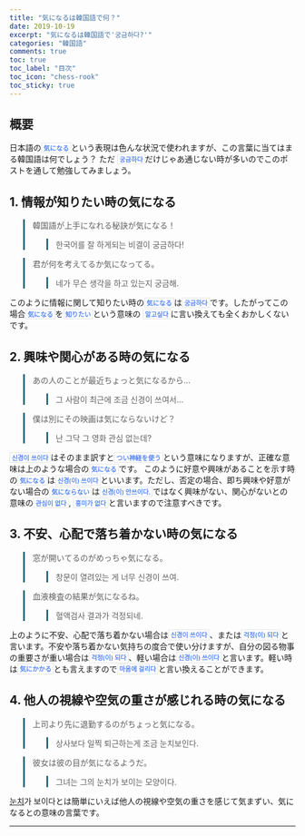 ```yaml
---
title: "気になるは韓国語で何？"
date: 2019-10-19
excerpt: "気になるは韓国語で'궁금하다?'"
categories: "韓国語"
comments: true
toc: true 
toc_label: "目次" 
toc_icon: "chess-rook"
toc_sticky: true
---
```


## 概要
日本語の`気になる`という表現は色んな状況で使われますが、この言葉に当てはまる韓国語は何でしょう？
ただ `궁금하다`だけじゃあ通じない時が多いのでこのポストを通して勉強してみましょう。

## 1. 情報が知りたい時の気になる

> 韓国語が上手になれる秘訣が気になる！
>> 한국어를 잘 하게되는 비결이 궁금하다!

> 君が何を考えてるか気になってる。
>> 네가 무슨 생각을 하고 있는지 궁금해.

このように情報に関して知りたい時の`気になる`は`궁금하다`です。したがってこの場合`気になる`を`知りたい`という意味の `알고싶다`に言い換えても全くおかしくないです。

## 2. 興味や関心がある時の気になる

> あの人のことが最近ちょっと気になるから...
>> 그 사람이 최근에 조금 신경이 쓰여서...

> 僕は別にその映画は気にならないけど？
>> 난 그닥 그 영화 관심 없는데?

`신경이 쓰이다`はそのまま訳すと`つい神経を使う`という意味になりますが、正確な意味は上のような場合の`気になる`です。
このように好意や興味があることを示す時の`気になる`は`신경(이) 쓰이다`といいます。ただし、否定の場合、即ち興味や好意がない場合の`気にならない`は`신경(이) 안쓰이다.`ではなく興味がない、関心がないとの意味の`관심이 없다`, `흥미가 없다`と言いますので注意すべきです。

## 3. 不安、心配で落ち着かない時の気になる

> 窓が開いてるのがめっちゃ気になる。
>> 창문이 열려있는 게 너무 신경이 쓰여.  

> 血液検査の結果が気になるね。
>> 혈액검사 결과가 걱정되네.

上のように不安、心配で落ち着かない場合は`신경이 쓰이다`、または`걱정(이) 되다`と言います。不安や落ち着かない気持ちの度合で使い分けますが、自分の図る物事の重要さが重い場合は`걱정(이) 되다`、軽い場合は`신경(이) 쓰이다`と言います。軽い時は`気にかかる`とも言えますので`마음에 걸리다`と言い換えることができます。

## 4. 他人の視線や空気の重さが感じれる時の気になる

> 上司より先に退勤するのがちょっと気になる。
>> 상사보다 일찍 퇴근하는게 조금 눈치보인다.

> 彼女は彼の目が気になるようだ。
>> 그녀는 그의 눈치가 보이는 모양이다.

[눈치](https://ko.dict.naver.com/seo.nhn?id=8090500)가 보이다とは簡単にいえば他人の視線や空気の重さを感じて気まずい、気になるとの意味の言葉です。

------


<style>
blockquote{
    border-left: 0.25em solid #266477;
    font-style: normal;
}
</style>
<style>
.page__content h1,
.page__content h2
{
    padding-bottom: 0.5em;
    border-bottom: 1px solid #89ddff;
}
</style>

<style>
    p{
        margin-block-start: 0em;
        margin-block-end: 0em;
        margin-inline-start: 0px;
        margin-inline-end: 0px;
        margin-top:0px;
        margin-bottom: 0px;
    }
</style>
<style>
        .MySQL {
            display: inline;
            padding-left: 5px;
            padding-right: 5px;
            padding-top: 1px;
            padding-bottom: 2px;
            font-size: 0.6em;
            text-align: center;
            background-color: #52809c;
            color: #f8fafc;
            border-top-left-radius: 3px;
            border-bottom-left-radius: 3px;
            content: "MySQL"
        }

        .MySQLver {
            display: inline;
            padding-left: 5px;
            padding-right: 5px;
            padding-top: 1px;
            padding-bottom: 2px;
            font-size: 0.6em;
            text-align: center;
            background-color: #f8981d;
            color: #f8fafc;
            border-top-right-radius: 3px;
            border-bottom-right-radius: 3px;
        }
</style>
<style>
        .Javascript {
            display: inline;
            padding-left: 5px;
            padding-right: 5px;
            padding-top: 1px;
            padding-bottom: 2px;
            font-size: 0.6em;
            text-align: center;
            background-color: #f2e21b;
            color: #222;
            border-top-left-radius: 3px;
            border-bottom-left-radius: 3px;
        }

        .Javascriptver {
            display: inline;
            padding-left: 5px;
            padding-right: 5px;
            padding-top: 1px;
            padding-bottom: 2px;
            font-size: 0.6em;
            text-align: center;
            background-color: #000000c7;
            color: #f8fafc;
            border-top-right-radius: 3px;
            border-bottom-right-radius: 3px;
        }
</style>
<style>
        .PHP {
            display: inline;
            padding-left: 5px;
            padding-right: 5px;
            padding-top: 1px;
            padding-bottom: 2px;
            font-size: 0.6em;
            text-align: center;
            background-color: #777bb3;
            color: #f8fafc;
            border-top-left-radius: 3px;
            border-bottom-left-radius: 3px;
            content: "MySQL"
        }

        .PHPver {
            display: inline;
            padding-left: 5px;
            padding-right: 5px;
            padding-top: 1px;
            padding-bottom: 2px;
            font-size: 0.6em;
            text-align: center;
            background-color: #000000c7;
            color: #f8fafc;
            border-top-right-radius: 3px;
            border-bottom-right-radius: 3px;
        }
</style>
<style>
        .Python {
            display: inline;
            padding-left: 5px;
            padding-right: 5px;
            padding-top: 1px;
            padding-bottom: 2px;
            font-size: 0.6em;
            text-align: center;
            background-color: #0277bd;
            color: #f8fafc;
            border-top-left-radius: 3px;
            border-bottom-left-radius: 3px;
        }

        .Pythonver {
            display: inline;
            padding-left: 5px;
            padding-right: 5px;
            padding-top: 1px;
            padding-bottom: 2px;
            font-size: 0.6em;
            text-align: center;
            background-color: #ffc107;
            color: #f8fafc;
            border-top-right-radius: 3px;
            border-bottom-right-radius: 3px;
        }
</style>
<style>
.page h1:before {
    padding-right: 0.3em;
    color: #9ddcff;
    content: "/";
}

.page h2:before {
    padding-right: 0.3em;
    color: #9ddcff;
    content: "//";
}

.page h3:before {
    padding-right: 0.3em;
    color: #9ddcff;
    content: "///";
}

.page h4:before {
    padding-right: 0.3em;
    color: #9ddcff;
    content: "////";
}

p>code,
a>code,
li>code,
figcaption>code,
td>code {
    padding-left: 0.18rem;
    padding-right: 0.18rem;
    padding-top: 0.09rem;
    font-size: 0.8em;
    background: #fff;
    color: #5283f3;
    border: solid 1px #e1e4e5;
    border-radius: 0px;
    font-family: open sans,clear sans,helvetica neue,Helvetica,Arial,sans-serif;
    font-weight: bold;
}
</style>


